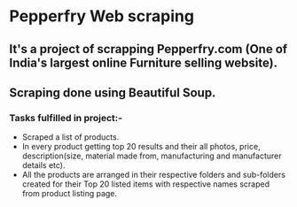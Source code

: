 # Pepperfry Web scraping

## It's a project of scrapping Pepperfry.com (One of India's largest online Furniture selling website).
## Scraping done using Beautiful Soup.

### Tasks fulfilled in project:-
- Scraped a list of products.
- In every product getting top 20 results and their all photos, price, description(size, material made from, manufacturing and manufacturer details etc).
- All the products are arranged in their respective folders and sub-folders created for their Top 20 listed items with respective names scraped from product listing page.
